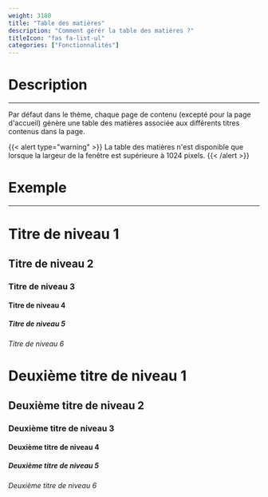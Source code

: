 ```yaml
---
weight: 3180
title: "Table des matières"
description: "Comment gérér la table des matières ?"
titleIcon: "fas fa-list-ul"
categories: ["Fonctionnalités"]
---
```


# Description
---

Par défaut dans le thème, chaque page de contenu (excepté pour la page d'accueil) génère une table des matières associée aux différents titres contenus dans la page.

{{< alert type="warning" >}}
La table des matières n'est disponible que lorsque la largeur de la fenêtre est supérieure à 1024 pixels.
{{< /alert >}}

# Exemple
---

# Titre de niveau 1
## Titre de niveau 2
### Titre de niveau 3
#### Titre de niveau 4
##### Titre de niveau 5
###### Titre de niveau 6

# Deuxième titre de niveau 1
## Deuxième titre de niveau 2
### Deuxième titre de niveau 3
#### Deuxième titre de niveau 4
##### Deuxième titre de niveau 5
###### Deuxième titre de niveau 6
